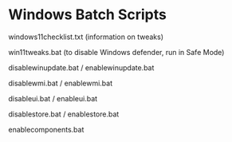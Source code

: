 # Windows Batch Scripts
windows11checklist.txt (information on tweaks)

win11tweaks.bat (to disable Windows defender, run in Safe Mode)

disablewinupdate.bat / enablewinupdate.bat

disablewmi.bat / enablewmi.bat

disableui.bat / enableui.bat

disablestore.bat / enablestore.bat

enablecomponents.bat
